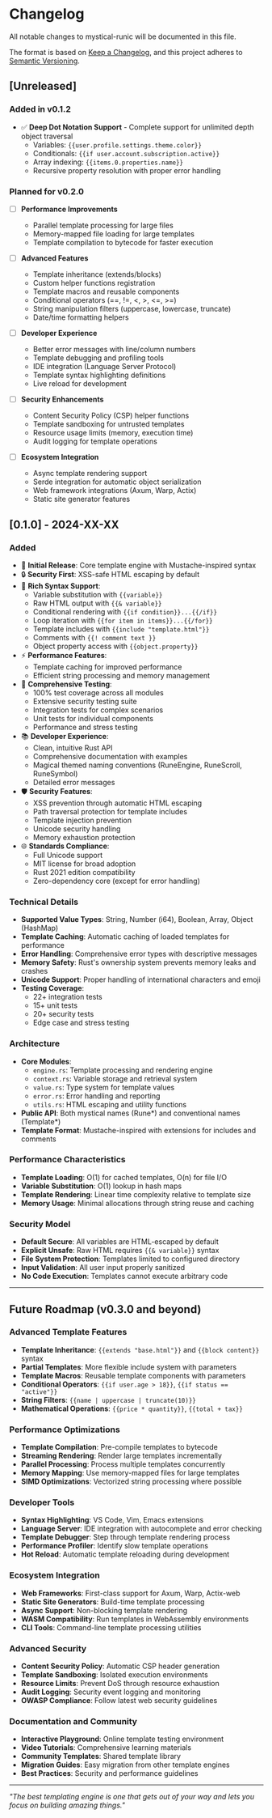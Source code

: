# Changelog

All notable changes to mystical-runic will be documented in this file.

The format is based on [Keep a Changelog](https://keepachangelog.com/en/1.0.0/),
and this project adheres to [Semantic Versioning](https://semver.org/spec/v2.0.0.html).

## [Unreleased]

### Added in v0.1.2 
- ✅ **Deep Dot Notation Support** - Complete support for unlimited depth object traversal
  - Variables: `{{user.profile.settings.theme.color}}`
  - Conditionals: `{{if user.account.subscription.active}}` 
  - Array indexing: `{{items.0.properties.name}}`
  - Recursive property resolution with proper error handling

### Planned for v0.2.0
- [ ] **Performance Improvements**
  - Parallel template processing for large files
  - Memory-mapped file loading for large templates
  - Template compilation to bytecode for faster execution

- [ ] **Advanced Features**
  - Template inheritance (extends/blocks)
  - Custom helper functions registration
  - Template macros and reusable components
  - Conditional operators (==, !=, <, >, <=, >=)
  - String manipulation filters (uppercase, lowercase, truncate)
  - Date/time formatting helpers

- [ ] **Developer Experience**
  - Better error messages with line/column numbers
  - Template debugging and profiling tools
  - IDE integration (Language Server Protocol)
  - Template syntax highlighting definitions
  - Live reload for development

- [ ] **Security Enhancements**
  - Content Security Policy (CSP) helper functions
  - Template sandboxing for untrusted templates
  - Resource usage limits (memory, execution time)
  - Audit logging for template operations

- [ ] **Ecosystem Integration**
  - Async template rendering support
  - Serde integration for automatic object serialization
  - Web framework integrations (Axum, Warp, Actix)
  - Static site generator features

## [0.1.0] - 2024-XX-XX

### Added
- 🎉 **Initial Release**: Core template engine with Mustache-inspired syntax
- 🔒 **Security First**: XSS-safe HTML escaping by default
- 📝 **Rich Syntax Support**:
  - Variable substitution with `{{variable}}`
  - Raw HTML output with `{{& variable}}`
  - Conditional rendering with `{{if condition}}...{{/if}}`
  - Loop iteration with `{{for item in items}}...{{/for}}`
  - Template includes with `{{include "template.html"}}`
  - Comments with `{{! comment text }}`
  - Object property access with `{{object.property}}`
- ⚡ **Performance Features**:
  - Template caching for improved performance
  - Efficient string processing and memory management
- 🧪 **Comprehensive Testing**:
  - 100% test coverage across all modules
  - Extensive security testing suite
  - Integration tests for complex scenarios
  - Unit tests for individual components
  - Performance and stress testing
- 📚 **Developer Experience**:
  - Clean, intuitive Rust API
  - Comprehensive documentation with examples
  - Magical themed naming conventions (RuneEngine, RuneScroll, RuneSymbol)
  - Detailed error messages
- 🛡️ **Security Features**:
  - XSS prevention through automatic HTML escaping
  - Path traversal protection for template includes
  - Template injection prevention
  - Unicode security handling
  - Memory exhaustion protection
- 🌐 **Standards Compliance**:
  - Full Unicode support
  - MIT license for broad adoption
  - Rust 2021 edition compatibility
  - Zero-dependency core (except for error handling)

### Technical Details
- **Supported Value Types**: String, Number (i64), Boolean, Array, Object (HashMap)
- **Template Caching**: Automatic caching of loaded templates for performance
- **Error Handling**: Comprehensive error types with descriptive messages
- **Memory Safety**: Rust's ownership system prevents memory leaks and crashes
- **Unicode Support**: Proper handling of international characters and emoji
- **Testing Coverage**: 
  - 22+ integration tests
  - 15+ unit tests  
  - 20+ security tests
  - Edge case and stress testing

### Architecture
- **Core Modules**:
  - `engine.rs`: Template processing and rendering engine
  - `context.rs`: Variable storage and retrieval system
  - `value.rs`: Type system for template values
  - `error.rs`: Error handling and reporting
  - `utils.rs`: HTML escaping and utility functions
- **Public API**: Both mystical names (Rune*) and conventional names (Template*)
- **Template Format**: Mustache-inspired with extensions for includes and comments

### Performance Characteristics
- **Template Loading**: O(1) for cached templates, O(n) for file I/O
- **Variable Substitution**: O(1) lookup in hash maps
- **Template Rendering**: Linear time complexity relative to template size
- **Memory Usage**: Minimal allocations through string reuse and caching

### Security Model
- **Default Secure**: All variables are HTML-escaped by default
- **Explicit Unsafe**: Raw HTML requires `{{& variable}}` syntax
- **File System Protection**: Templates limited to configured directory
- **Input Validation**: All user input properly sanitized
- **No Code Execution**: Templates cannot execute arbitrary code

---

## Future Roadmap (v0.3.0 and beyond)

### Advanced Template Features
- **Template Inheritance**: `{{extends "base.html"}}` and `{{block content}}` syntax
- **Partial Templates**: More flexible include system with parameters
- **Template Macros**: Reusable template components with parameters
- **Conditional Operators**: `{{if user.age > 18}}`, `{{if status == "active"}}`
- **String Filters**: `{{name | uppercase | truncate(10)}}`
- **Mathematical Operations**: `{{price * quantity}}`, `{{total + tax}}`

### Performance Optimizations
- **Template Compilation**: Pre-compile templates to bytecode
- **Streaming Rendering**: Render large templates incrementally
- **Parallel Processing**: Process multiple templates concurrently
- **Memory Mapping**: Use memory-mapped files for large templates
- **SIMD Optimizations**: Vectorized string processing where possible

### Developer Tools
- **Syntax Highlighting**: VS Code, Vim, Emacs extensions
- **Language Server**: IDE integration with autocomplete and error checking
- **Template Debugger**: Step through template rendering process
- **Performance Profiler**: Identify slow template operations
- **Hot Reload**: Automatic template reloading during development

### Ecosystem Integration
- **Web Frameworks**: First-class support for Axum, Warp, Actix-web
- **Static Site Generators**: Build-time template processing
- **Async Support**: Non-blocking template rendering
- **WASM Compatibility**: Run templates in WebAssembly environments
- **CLI Tools**: Command-line template processing utilities

### Advanced Security
- **Content Security Policy**: Automatic CSP header generation
- **Template Sandboxing**: Isolated execution environments
- **Resource Limits**: Prevent DoS through resource exhaustion
- **Audit Logging**: Security event logging and monitoring
- **OWASP Compliance**: Follow latest web security guidelines

### Documentation and Community
- **Interactive Playground**: Online template testing environment
- **Video Tutorials**: Comprehensive learning materials
- **Community Templates**: Shared template library
- **Migration Guides**: Easy migration from other template engines
- **Best Practices**: Security and performance guidelines

---

*"The best templating engine is one that gets out of your way and lets you focus on building amazing things."*